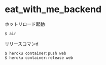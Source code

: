 # eat_with_me_backend

ホットリロード起動
```
$ air
```

リリースコマンd
```
$ heroku container:push web
$ heroku container:release web
```